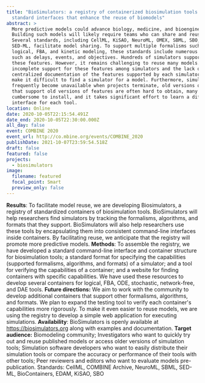 ```yaml
---
title: "BioSimulators: a registry of containerized biosimulation tools with
  standard interfaces that enhance the reuse of biomodels"
abstract: >
  More predictive models could advance biology, medicine, and bioengineering.
  Building such models will likely require teams who can share and reuse models.
  Several standards, including CellML, KiSAO, NeuroML, OMEX, SBML, SBO, and
  SED-ML, facilitate model sharing. To support multiple formalisms such as
  logical, FBA, and kinetic modeling, these standards include numerous features
  such as delays, events, and objectives. Hundreds of simulators support many of
  these features. However, it remains challenging to reuse many models. The
  incomplete support for these features among simulators and the lack of
  centralized documentation of the features supported by each simulator often
  make it difficult to find a simulator for a model. Furthermore, simulators
  frequently become unavailable when projects terminate, old versions of tools
  that support old versions of features are often hard to obtain, many tools are
  cumbersome to install, and it takes significant effort to learn a different
  interface for each tool.
location: Online
date: 2020-10-05T22:15:54.491Z
date_end: 2020-10-05T22:30:00.000Z
all_day: false
event: COMBINE 2020
event_url: http://co.mbine.org/events/COMBINE_2020
publishDate: 2021-10-07T23:59:54.518Z
draft: false
featured: false
projects:
  - biosimulators
image:
  filename: featured
  focal_point: Smart
  preview_only: false
---
```

**Results**: To facilitate model reuse, we are developing Biosimulators, a registry of standardized containers of biosimulation tools. BioSimulators will help researchers find simulators by tracking the formalisms, algorithms, and formats that they support. BioSimulators will also help researchers use these tools by encapsulating them into consistent command-line interfaces inside containers. By facilitating reuse, we anticipate that the registry will promote more predictive models.
**Methods**: To assemble the registry, we have developed a standard command-line interface and container structure for biosimulation tools; a standard format for specifying the capabilities (supported formalisms, algorithms, and formats) of a simulator; and a tool for verifying the capabilities of a container; and a website for finding containers with specific capabilities. We have used these resources to develop several containers for logical, FBA, ODE, stochastic, network-free, and DAE tools.
**Future directions:** We aim to work with the community to develop additional containers that support other formalisms, algorithms, and formats. We plan to expand the testing tool to verify each container's capabilities more rigorously. To make it even easier to reuse models, we are using the registry to develop a simple web application for executing simulations.
**Availability**: BioSimulators is openly available at https://biosimulators.org along with examples and documentation.
**Target audience:** Biomodeling community; Investigators who want to quickly try out and reuse published models or access older versions of simulation tools; Simulation software developers who want to easily distribute their simulation tools or compare the accuracy or performance of their tools with other tools; Peer reviewers and editors who want to evaluate models pre-publication.
Standards: CellML, COMBINE Archive, NeuroML, SBML, SED-ML, BioContainers, EDAM, KiSAO, SBO
